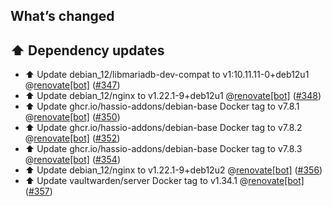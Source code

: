## What’s changed

## ⬆️ Dependency updates

- ⬆️ Update debian_12/libmariadb-dev-compat to v1:10.11.11-0+deb12u1 @[renovate[bot]](https://github.com/apps/renovate) ([#347](https://github.com/hassio-addons/addon-bitwarden/pull/347))
- ⬆️ Update debian_12/nginx to v1.22.1-9+deb12u1 @[renovate[bot]](https://github.com/apps/renovate) ([#348](https://github.com/hassio-addons/addon-bitwarden/pull/348))
- ⬆️ Update ghcr.io/hassio-addons/debian-base Docker tag to v7.8.1 @[renovate[bot]](https://github.com/apps/renovate) ([#350](https://github.com/hassio-addons/addon-bitwarden/pull/350))
- ⬆️ Update ghcr.io/hassio-addons/debian-base Docker tag to v7.8.2 @[renovate[bot]](https://github.com/apps/renovate) ([#352](https://github.com/hassio-addons/addon-bitwarden/pull/352))
- ⬆️ Update ghcr.io/hassio-addons/debian-base Docker tag to v7.8.3 @[renovate[bot]](https://github.com/apps/renovate) ([#354](https://github.com/hassio-addons/addon-bitwarden/pull/354))
- ⬆️ Update debian_12/nginx to v1.22.1-9+deb12u2 @[renovate[bot]](https://github.com/apps/renovate) ([#356](https://github.com/hassio-addons/addon-bitwarden/pull/356))
- ⬆️ Update vaultwarden/server Docker tag to v1.34.1 @[renovate[bot]](https://github.com/apps/renovate) ([#357](https://github.com/hassio-addons/addon-bitwarden/pull/357))
